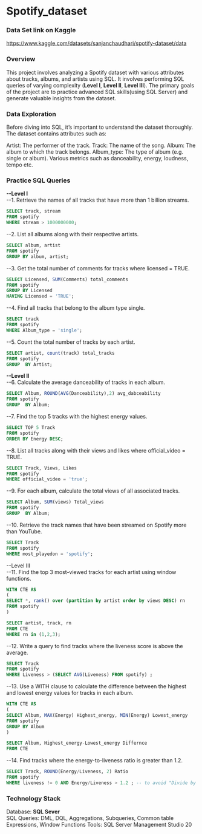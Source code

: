 # Spotify_dataset

### Data Set link on Kaggle 
https://www.kaggle.com/datasets/sanjanchaudhari/spotify-dataset/data

### Overview
This project involves analyzing a Spotify dataset with various attributes about tracks, albums, and artists using SQL. It involves performing SQL queries of varying complexity (**Level I**, **Level II**, **Level III**). The primary goals of the project are to practice advanced SQL skills(using SQL Server) and generate valuable insights from the dataset.


### Data Exploration
Before diving into SQL, it’s important to understand the dataset thoroughly. The dataset contains attributes such as:

Artist: The performer of the track.
Track: The name of the song.
Album: The album to which the track belongs.
Album_type: The type of album (e.g. single or album).
Various metrics such as danceability, energy, loudness, tempo etc.

### Practice SQL Queries


**--Level I**  
--1. Retrieve the names of all tracks that have more than 1 billion streams.  
``` sql
SELECT track, stream
FROM spotify
WHERE stream > 1000000000;
```

--2. List all albums along with their respective artists.  
``` sql
SELECT album, artist
FROM spotify
GROUP BY album, artist;
```

--3. Get the total number of comments for tracks where licensed = TRUE.  
``` sql
SELECT Licensed, SUM(Comments) total_comments
FROM spotify
GROUP BY Licensed
HAVING Licensed = 'TRUE';
```

--4. Find all tracks that belong to the album type single.  
``` sql
SELECT track
FROM spotify
WHERE Album_type = 'single';
```

--5. Count the total number of tracks by each artist.  
``` sql
SELECT artist, count(track) total_tracks
FROM spotify
GROUP  BY Artist;
```

**--Level II**  
--6. Calculate the average danceability of tracks in each album.  
``` sql
SELECT Album, ROUND(AVG(Danceability),2) avg_dabceability
FROM spotify
GROUP  BY Album;
```

--7. Find the top 5 tracks with the highest energy values.  
``` sql
SELECT TOP 5 Track
FROM spotify
ORDER BY Energy DESC;
```

--8. List all tracks along with their views and likes where official_video = TRUE.  
``` sql
SELECT Track, Views, Likes
FROM spotify
WHERE official_video = 'true';
```

--9. For each album, calculate the total views of all associated tracks.  
``` sql
SELECT Album, SUM(views) Total_views
FROM spotify
GROUP  BY Album;
```

--10. Retrieve the track names that have been streamed on Spotify more than YouTube.  
``` sql
SELECT Track
FROM spotify
WHERE most_playedon = 'spotify';
```

--Level III  
--11. Find the top 3 most-viewed tracks for each artist using window functions.  
``` sql
WITH CTE AS
(
SELECT *, rank() over (partition by artist order by views DESC) rn
FROM spotify
)

SELECT artist, track, rn
FROM CTE
WHERE rn in (1,2,3);
```

--12. Write a query to find tracks where the liveness score is above the average.  
``` sql
SELECT Track
FROM spotify
WHERE Liveness > (SELECT AVG(Liveness) FROM spotify) ;
```

--13. Use a WITH clause to calculate the difference between the highest and lowest energy values for tracks in each album.  
``` sql
WITH CTE AS
(
SELECT Album, MAX(Energy) Highest_energy, MIN(Energy) Lowest_energy
FROM spotify
GROUP BY Album
)

SELECT Album, Highest_energy-Lowest_energy Differnce
FROM CTE
```

--14. Find tracks where the energy-to-liveness ratio is greater than 1.2.  
``` sql
SELECT Track, ROUND(Energy/Liveness, 2) Ratio
FROM spotify
WHERE liveness != 0 AND Energy/Liveness > 1.2 ; -- to avoid "Divide by zero" error
```

### Technology Stack  
Database: **SQL Sever**  
SQL Queries: DML, DQL, Aggregations, Subqueries, Common table Expressions, Window Functions
Tools: SQL Server Management Studio 20


